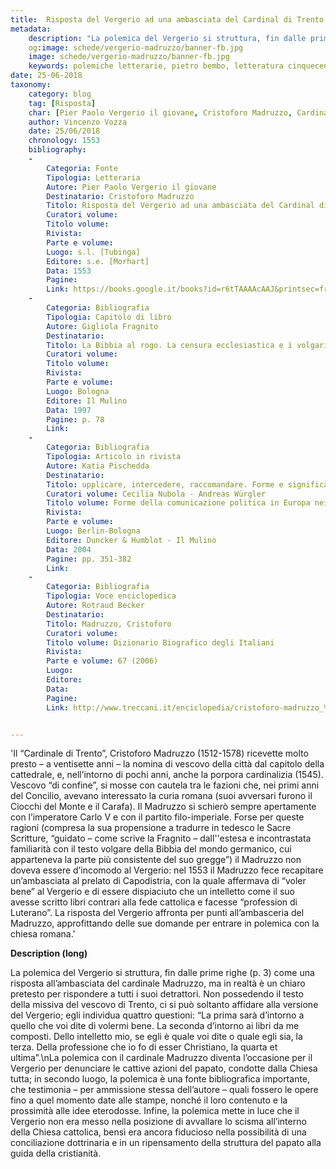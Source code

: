 ```yaml
---
title:  Risposta del Vergerio ad una ambasciata del Cardinal di Trento
metadata:
	description: "La polemica del Vergerio si struttura, fin dalle prime righe (p. 3) come una risposta all’ambasciata del cardinale Madruzzo"
	og:image: schede/vergerio-madruzzo/banner-fb.jpg
	image: schede/vergerio-madruzzo/banner-fb.jpg
	keywords: polemiche letterarie, pietro bembo, letteratura cinquecento
date: 25-06-2018
taxonomy:
	category: blog
    tag: [Risposta]
    char: [Pier Paolo Vergerio il giovane, Cristoforo Madruzzo, Cardinal Caetani, Giovanni Della Casa, Gherardo Busdrago, Tommaso Stella, Girolamo Muzio, Martin Lutero, Gasparo Contarini, Federico Fregoso, Jacopo Sadoleto]
    author: Vincenzo Vozza
    date: 25/06/2018
    chronology: 1553
    bibliography:
    -
        Categoria: Fonte
        Tipologia: Letteraria
        Autore: Pier Paolo Vergerio il giovane
        Destinatario: Cristoforo Madruzzo
        Titolo: Risposta del Vergerio ad una ambasciata del Cardinal di Trento
        Curatori volume: 
        Titolo volume: 
        Rivista: 
        Parte e volume: 
        Luogo: s.l. [Tubinga]
        Editore: s.e. [Morhart]
        Data: 1553
        Pagine: 
        Link: https://books.google.it/books?id=r6tTAAAAcAAJ&printsec=frontcover&hl=it&source=gbs_ge_summary_r&cad=0#v=onepage&q&f=false
    -
        Categoria: Bibliografia
        Tipologia: Capitolo di libro
        Autore: Gigliola Fragnito
        Destinatario: 
        Titolo: La Bibbia al rogo. La censura ecclesiastica e i volgarizzamenti della Scrittura (1471-1605)
        Curatori volume: 
        Titolo volume: 
        Rivista: 
        Parte e volume: 
        Luogo: Bologna
        Editore: Il Mulino
        Data: 1997
        Pagine: p. 78
        Link: 
    -
        Categoria: Bibliografia
        Tipologia: Articolo in rivista
        Autore: Katia Pischedda
        Destinatario: 
        Titolo: upplicare, intercedere, raccomandare. Forme e significati del chiedere nella corrispondenza di Cristoforo Madruzzo (1539-1567)
        Curatori volume: Cecilia Nubola - Andreas Würgler
        Titolo volume: Forme della comunicazione politica in Europa nei sec. XV-XVIII. Atti del Convegno, Trento, 2001
        Rivista: 
        Parte e volume: 
        Luogo: Berlin-Bologna
        Editore: Duncker & Humblot - Il Mulino
        Data: 2004
        Pagine: pp. 351-382
        Link: 
    -
        Categoria: Bibliografia
        Tipologia: Voce enciclopedica
        Autore: Rotraud Becker
        Destinatario: 
        Titolo: Madruzzo, Cristoforo
        Curatori volume: 
        Titolo volume: Dizionario Biografico degli Italiani
        Rivista: 
        Parte e volume: 67 (2006)
        Luogo: 
        Editore: 
        Data: 
        Pagine: 
        Link: http://www.treccani.it/enciclopedia/cristoforo-madruzzo_%28Dizionario-Biografico%29/


---
```


'Il “Cardinale di Trento”, Cristoforo Madruzzo (1512-1578) ricevette molto presto – a ventisette anni – la nomina di vescovo della città dal capitolo della cattedrale, e, nell’intorno di pochi anni, anche la porpora cardinalizia (1545). Vescovo “di confine”, si mosse con cautela tra le fazioni che, nei primi anni del Concilio, avevano interessato la curia romana (suoi avversari furono il Ciocchi del Monte e il Carafa). Il Madruzzo si schierò sempre apertamente con l’imperatore Carlo V e con il partito filo-imperiale. Forse per queste ragioni (compresa la sua propensione a tradurre in tedesco le Sacre Scritture, “guidato – come scrive la Fragnito – dall''estesa e incontrastata familiarità con il testo volgare della Bibbia del mondo germanico, cui apparteneva la parte più consistente del suo gregge”) il Madruzzo non doveva essere d’incomodo al Vergerio: nel 1553 il Madruzzo fece recapitare un’ambasciata al prelato di Capodistria, con la quale affermava di “voler bene” al Vergerio e di essere dispiaciuto che un intelletto come il suo avesse scritto libri contrari alla fede cattolica e facesse “profession di Luterano”. La risposta del Vergerio affronta per punti all’ambasceria del Madruzzo, approfittando delle sue domande per entrare in polemica con la chiesa romana.'

**Description (long)**

La polemica del Vergerio si struttura, fin dalle prime righe (p. 3) come una risposta all’ambasciata del cardinale Madruzzo, ma in realtà è un chiaro pretesto per rispondere a tutti i suoi detrattori. Non possedendo il testo della missiva del vescovo di Trento, ci si può soltanto affidare alla versione del Vergerio; egli individua quattro questioni: “La prima sarà d’intorno a quello che voi dite di volermi bene. La seconda d’intorno ai libri da me composti. Dello intelletto mio, se egli è quale voi dite o quale egli sia, la terza. Della professione che io fo di esser Christiano, la quarta et ultima”.\nLa polemica con il cardinale Madruzzo diventa l’occasione per il Vergerio per denunciare le cattive azioni del papato, condotte dalla Chiesa tutta; in secondo luogo, la polemica è una fonte bibliografica importante, che testimonia – per ammissione stessa dell’autore – quali fossero le opere fino a quel momento date alle stampe, nonché il loro contenuto e la prossimità alle idee eterodosse. Infine, la polemica mette in luce che il Vergerio non era messo nella posizione di avvallare lo scisma all’interno della Chiesa cattolica, bensì era ancora fiducioso nella possibilità di una conciliazione dottrinaria e in un ripensamento della struttura del papato alla guida della cristianità.

